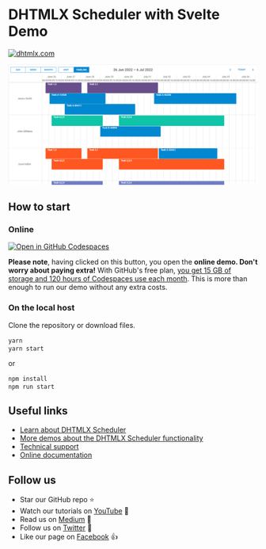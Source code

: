 # DHTMLX Scheduler with Svelte Demo

[![dhtmlx.com](https://img.shields.io/badge/made%20by-DHTMLX-blue)](https://dhtmlx.com/)

![DHTMLX Scheduler with Svelte Demo](https://raw.githubusercontent.com/DHTMLX/svelte-scheduler-demo/master/scheduler.png)

## How to start

### Online

[![Open in GitHub Codespaces](https://github.com/codespaces/badge.svg)](https://codespaces.new/DHTMLX/svelte-scheduler-demo) 

**Please note**, having clicked on this button, you open the **online demo. Don't worry about paying extra!** With GitHub's free plan, [you get 15 GB of storage and 120 hours of Codespaces use each month](https://docs.github.com/en/billing/managing-billing-for-github-codespaces/about-billing-for-github-codespaces#monthly-included-storage-and-core-hours-for-personal-accounts). This is more than enough to run our demo without any extra costs.

### On the local host 

Clone the repository or download files.

```
yarn
yarn start
```

or

```
npm install
npm run start
```

## Useful links

- [Learn about DHTMLX Scheduler](https://dhtmlx.com/docs/products/dhtmlxScheduler/)
- [More demos about the DHTMLX Scheduler functionality](https://docs.dhtmlx.com/scheduler/samples)
- [Technical support](https://forum.dhtmlx.com/c/scheduler-all)
- [Online  documentation](https://docs.dhtmlx.com/scheduler/)

## Follow us

- Star our GitHub repo :star:
- Watch our tutorials on [YouTube](https://www.youtube.com/user/dhtmlx/videos) :eyes:
- Read us on [Medium](https://dhtmlx.medium.com) :newspaper:
- Follow us on [Twitter](https://twitter.com/dhtmlx) :feet:
- Like our page on [Facebook](https://www.facebook.com/dhtmlx/) :thumbsup:
